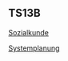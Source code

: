 ## TS13B

[Sozialkunde](https://ts13b.github.io/sozialkunde)

[Systemplanung](https://ts13b.github.io/systemplanung)
